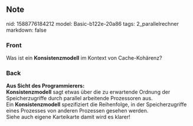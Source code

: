 ## Note
nid: 1588776184212
model: Basic-b122e-20a86
tags: 2_parallelrechner
markdown: false

### Front
Was ist ein <b>Konsistenzmodell</b> im Kontext von Cache-Kohärenz?

### Back
<div><b>Aus Sicht des Programmierers:</b></div><b><div></div>Konsistenzmodell</b> sagt etwas über die zu erwartende Ordnung der
Speicherzugriffe durch parallel arbeitende Prozessoren aus.<div>
</div><div>Ein <b>Konsistenzmodell</b> spezifiziert die Reihenfolge, in der Speicherzugriffe
eines Prozesses von anderen Prozessen gesehen werden.</div><div>
</div><div>Siehe auch eigene Karteikarte damit wird es klarer!</div>
